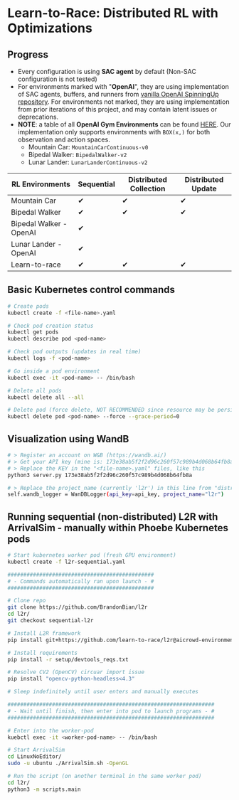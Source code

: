 # Learn-to-Race: Distributed RL with Optimizations

## Progress
- Every configuration is using **SAC agent** by default (Non-SAC configuration is not tested)
- For environments marked with "**OpenAI**", they are using implementation of SAC agents, buffers, and runners from [vanilla OpenAI SpinningUp repository](https://github.com/openai/spinningup/tree/master/spinup/algos/pytorch/sac). For environments not marked, they are using implementation from prior iterations of this project, and may contain latent issues or deprecations. 
- **NOTE**: a table of all **OpenAI Gym Environments** can be found [HERE](https://github.com/openai/gym/wiki/Table-of-environments). Our implementation only supports environments with `BOX(x,)` for both observation and action spaces.
  - Mountain Car: `MountainCarContinuous-v0`
  - Bipedal Walker: `BipedalWalker-v2`
  - Lunar Lander: `LunarLanderContinuous-v2`

| RL Environments         | Sequential | Distributed Collection | Distributed Update |
| ----------------------- | ---------- | ---------------------- | ------------------ |
| Mountain Car            | &#10004;   | &#10004;               | &#10004;           |
| Bipedal Walker          | &#10004;   | &#10004;               | &#10004;           |
| Bipedal Walker - OpenAI | &#10004;   |                        |                    |
| Lunar Lander - OpenAI   | &#10004;   |                        |                    |
| Learn-to-race           | &#10004;   | &#10004;               | &#10004;           |


## Basic Kubernetes control commands
```bash
# Create pods
kubectl create -f <file-name>.yaml

# Check pod creation status
kubectl get pods
kubectl describe pod <pod-name>

# Check pod outputs (updates in real time)
kubectl logs -f <pod-name>

# Go inside a pod environment
kubectl exec -it <pod-name> -- /bin/bash

# Delete all pods
kubectl delete all --all

# Delete pod (force delete, NOT RECOMMENDED since resource may be persisting!)
kubectl delete pod <pod-name> --force --grace-period=0
```

## Visualization using WandB
```bash
# > Register an account on W&B (https://wandb.ai/)
# > Get your API key (mine is: 173e38ab5f2f2d96c260f57c989b4d068b64fb8a)
# > Replace the KEY in the "<file-name>.yaml" files, like this
python3 server.py 173e38ab5f2f2d96c260f57c989b4d068b64fb8a

# > Replace the project_name (currently 'l2r') in this line from "distrib_l2r/asynchron/learner.py", with your own project name (created on W&B)
self.wandb_logger = WanDBLogger(api_key=api_key, project_name="l2r")
```

## Running sequential (non-distributed) L2R with ArrivalSim - manually within Phoebe Kubernetes pods
```bash
# Start kubernetes worker pod (fresh GPU environment)
kubectl create -f l2r-sequential.yaml

##############################################
# - Commands automatically ran upon launch - #
##############################################

# Clone repo
git clone https://github.com/BrandonBian/l2r
cd l2r/
git checkout sequential-l2r

# Install L2R framework
pip install git+https://github.com/learn-to-race/l2r@aicrowd-environment

# Install requirements
pip install -r setup/devtools_reqs.txt

# Resolve CV2 (OpenCV) circuar import issue
pip install "opencv-python-headless<4.3"

# Sleep indefinitely until user enters and manually executes

#################################################################
# - Wait until finish, then enter into pod to launch programs - #
#################################################################

# Enter into the worker-pod
kuebctl exec -it <worker-pod-name> -- /bin/bash

# Start ArrivalSim
cd LinuxNoEditor/
sudo -u ubuntu ./ArrivalSim.sh -OpenGL

# Run the script (on another terminal in the same worker pod)
cd l2r/
python3 -m scripts.main
```